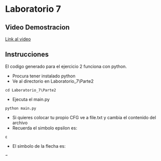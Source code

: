 # Laboratorio 7
## Video Demostracion

[Link al video](https://youtu.be/2lUbPA2rkQI)

## Instrucciones
El codigo generado para el ejercicio 2 funciona con python. 
- Procura tener instalado python
- Ve al directorio en Laboratorio_7\Parte2
```  
cd Laboratorio_7\Parte2
```
- Ejecuta el main.py
```  
python main.py
```
- Si quieres colocar tu propio CFG ve a file.txt y cambia el contenido del archivo
- Recuerda el simbolo epsilon es:
```  
ε
```
- El simbolo de la flecha es:
```  
→
```
